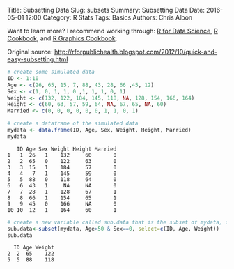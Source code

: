 Title: Subsetting Data
Slug: subsets
Summary: Subsetting Data
Date: 2016-05-01 12:00
Category: R Stats
Tags: Basics
Authors: Chris Albon

Want to learn more? I recommend working through: [R for Data Science](http://amzn.to/2myxnhi), [R Cookbook](http://amzn.to/2lF6hkb), and [R Graphics Cookbook](http://amzn.to/2m0fcPL).

Original source: http://rforpublichealth.blogspot.com/2012/10/quick-and-easy-subsetting.html


```R
# create some simulated data
ID <- 1:10
Age <- c(26, 65, 15, 7, 88, 43, 28, 66 ,45, 12)
Sex <- c(1, 0, 1, 1, 0 ,1, 1, 1, 0, 1)
Weight <- c(132, 122, 184, 145, 118, NA, 128, 154, 166, 164)
Height <- c(60, 63, 57, 59, 64, NA, 67, 65, NA, 60)
Married <- c(0, 0, 0, 0, 0, 0, 1, 1, 0, 1)
```


```R
# create a dataframe of the simulated data
mydata <- data.frame(ID, Age, Sex, Weight, Height, Married)
mydata
```




       ID Age Sex Weight Height Married
    1   1  26   1    132     60       0
    2   2  65   0    122     63       0
    3   3  15   1    184     57       0
    4   4   7   1    145     59       0
    5   5  88   0    118     64       0
    6   6  43   1     NA     NA       0
    7   7  28   1    128     67       1
    8   8  66   1    154     65       1
    9   9  45   0    166     NA       0
    10 10  12   1    164     60       1




```R
# create a new variable called sub.data that is the subset of mydata, containing all rows where Age is less than 50 and sex is 0 and the columns ID, Age, and Weight
sub.data<-subset(mydata, Age>50 & Sex==0, select=c(ID, Age, Weight))
sub.data
```




      ID Age Weight
    2  2  65    122
    5  5  88    118
